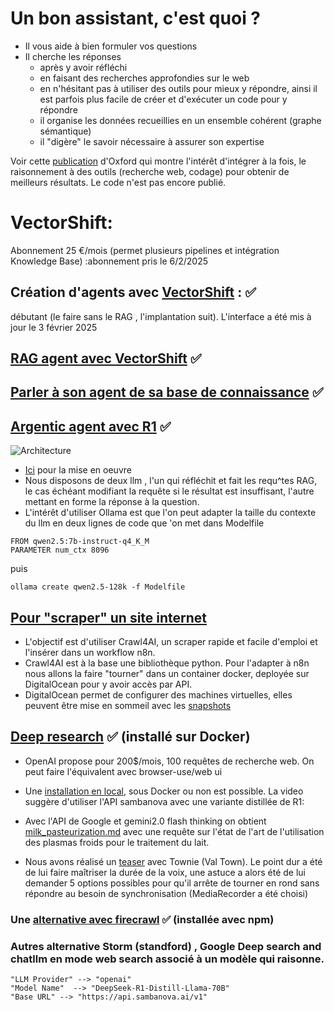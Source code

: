 # Un bon assistant, c'est quoi ?
- Il vous aide à bien formuler vos questions
- Il cherche les réponses
  - après y avoir réfléchi
  - en faisant des recherches approfondies sur le web
  - en n'hésitant pas à utiliser des outils pour mieux y répondre, ainsi il est parfois plus facile de créer et d'exécuter un code pour y répondre
  - il organise les données recueillies en un ensemble cohérent (graphe sémantique)
  - il "digère" le savoir nécessaire à assurer son expertise
 
Voir cette [publication](https://www.researchgate.net/publication/388847740_Agentic_Reasoning_Reasoning_LLMs_with_Tools_for_the_Deep_Research) d'Oxford qui montre l'intérêt d'intégrer à la fois, le raisonnement à des outils (recherche web, codage) pour obtenir de meilleurs résultats. Le code n'est pas encore publié.   

# VectorShift: 
Abonnement 25 €/mois (permet plusieurs pipelines et intégration Knowledge Base) :abonnement pris le 6/2/2025
## Création d'agents avec [VectorShift](https://www.youtube.com/watch?v=7sgibmj_MBY) : ✅
débutant (le faire sans le RAG , l'implantation suit). L'interface a été mis à jour le 3 février 2025
## [RAG agent avec VectorShift](https://www.youtube.com/watch?v=ieLdMih5_V0) ✅
## [Parler à son agent de sa base de connaissance](https://www.youtube.com/watch?v=7sgibmj_MBY)  ✅
## [Argentic agent avec R1](https://www.youtube.com/watch?v=uWDocIoiaXE&t=254s) ✅
![Architecture](https://raw.githubusercontent.com/jpbrasile/images/refs/heads/main/Capture%20d'%C3%A9cran%202025-02-07%20091925.png)

- [Ici](https://github.com/coleam00/ottomator-agents/tree/main/r1-distill-rag) pour la mise en oeuvre
-  Nous disposons de deux llm , l'un qui réfléchit et fait les requ^tes RAG, le cas échéant modifiant la requête si le résultat est insuffisant, l'autre mettant en forme la réponse à la question.
- L'intérêt d'utiliser Ollama est que l'on peut adapter la taille du contexte du llm en deux lignes de code que 'on met dans Modelfile
```
FROM qwen2.5:7b-instruct-q4_K_M
PARAMETER num_ctx 8096
```
puis 
```
ollama create qwen2.5-128k -f Modelfile
```
## [Pour "scraper" un site internet](https://www.youtube.com/watch?v=c5dw_jsGNBk&t=795s)

- L'objectif est d'utiliser Crawl4AI, un scraper rapide et facile d'emploi et l'insérer dans un workflow n8n. 
- Crawl4AI est à la base une  bibliothèque python. Pour l'adapter à n8n nous allons la faire "tourner" dans un container docker, deployée sur DigitalOcean pour y avoir accès par API.
- DigitalOcean permet de configurer des machines virtuelles, elles peuvent être mise en sommeil avec les [snapshots](https://docs.digitalocean.com/products/snapshots/getting-started/quickstart/)

## [Deep research](https://www.youtube.com/watch?v=cUsSAxwEs8Y&t=117s) ✅ (installé sur Docker) 
- OpenAI propose pour 200$/mois, 100 requêtes de recherche web. On peut faire l'équivalent avec browser-use/web ui
- Une [installation en local](https://github.com/browser-use/web-ui), sous Docker ou non est possible. La video suggère d'utiliser l'API sambanova avec une variante distillée de R1:


- Avec l'API de Google et gemini2.0 flash thinking on obtient [milk_pasteurization.md](https://github.com/jpbrasile/AtTheSameTime/blob/main/milk_pasteurization.md) avec une requête sur l'état de l'art de l'utilisation des plasmas froids pour le traitement du lait. 
- Nous avons réalisé un [teaser](https://jpbrasile-milk_cap_pasteurization.web.val.run) avec Townie (Val Town). Le point dur a été de lui faire maîtriser la durée de la voix, une astuce a alors été de lui demander 5 options possibles pour qu'il arrête de tourner en rond sans répondre au besoin de synchronisation (MediaRecorder a été choisi)

### Une [alternative avec firecrawl](https://github.com/dzhng/deep-research) ✅ (installée avec npm) 
### Autres alternative Storm (standford) , Google Deep search and chatllm en mode web search associé à un modèle qui raisonne.
```
"LLM Provider" --> "openai"
"Model Name"  --> "DeepSeek-R1-Distill-Llama-70B"
"Base URL" --> "https://api.sambanova.ai/v1"
```
